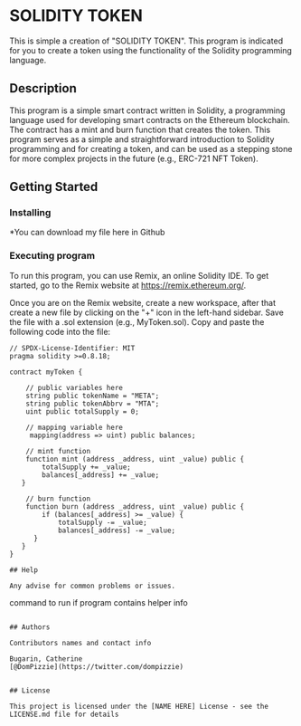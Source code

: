 # SOLIDITY TOKEN

This is simple a creation of "SOLIDITY TOKEN". This program is indicated for you to create a token using the functionality of the Solidity programming language.

## Description

This program is a simple smart contract written in Solidity, a programming language used for developing smart contracts on the Ethereum blockchain. The contract has a mint and burn function that creates the token. This program serves as a simple and straightforward introduction to Solidity programming and for creating a token, and can be used as a stepping stone for more complex projects in the future (e.g., ERC-721 NFT Token).

## Getting Started

### Installing

*You can download my file here in Github

### Executing program

To run this program, you can use Remix, an online Solidity IDE. To get started, go to the Remix website at https://remix.ethereum.org/.

Once you are on the Remix website, create a new workspace, after that create a new file by clicking on the "+" icon in the left-hand sidebar. Save the file with a .sol extension (e.g., MyToken.sol). Copy and paste the following code into the file:

```
// SPDX-License-Identifier: MIT
pragma solidity >=0.8.18;

contract myToken {

    // public variables here
    string public tokenName = "META";
    string public tokenAbbrv = "MTA";
    uint public totalSupply = 0;

    // mapping variable here
     mapping(address => uint) public balances;

    // mint function
    function mint (address _address, uint _value) public {
        totalSupply += _value;
        balances[_address] += _value;
   }

    // burn function
    function burn (address _address, uint _value) public {
        if (balances[_address] >= _value) {
            totalSupply -= _value;
            balances[_address] -= _value;
      }
   }
}

## Help

Any advise for common problems or issues.
```
command to run if program contains helper info
```

## Authors

Contributors names and contact info

Bugarin, Catherine  
[@DomPizzie](https://twitter.com/dompizzie)


## License

This project is licensed under the [NAME HERE] License - see the LICENSE.md file for details

